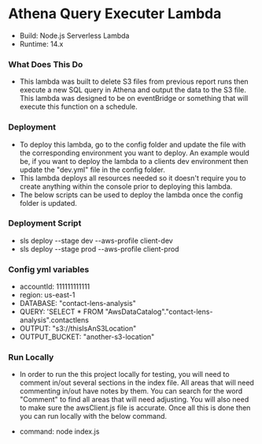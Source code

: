 

# Athena Query Executer Lambda
- Build: Node.js Serverless Lambda
- Runtime: 14.x

### What Does This Do
- This lambda was built to delete S3 files from previous report runs then execute a new SQL query in Athena and output the data to the S3 file. This lambda was designed to be on eventBridge or something that will execute this function on a schedule.   

### Deployment
- To deploy this lambda, go to the config folder and update the file with the corresponding environment you want to deploy.  An example would be, if you want to deploy the lambda to a clients dev environment then update the "dev.yml" file in the config folder.  
- This lambda deploys all resources needed so it doesn't require you to create anything within the console prior to deploying this lambda.
- The below scripts can be used to deploy the lambda once the config folder is updated.  

### Deployment Script
- sls deploy --stage dev --aws-profile client-dev
- sls deploy --stage prod --aws-profile client-prod

### Config yml variables
- accountId: 111111111111
- region: us-east-1
- DATABASE: "contact-lens-analysis"
- QUERY: 'SELECT * FROM "AwsDataCatalog"."contact-lens-analysis".contactlens
- OUTPUT: "s3://thisIsAnS3Location"
- OUTPUT_BUCKET: "another-s3-location"

### Run Locally
- In order to run the this project locally for testing, you will need to comment in/out several sections in the index file.  All areas that will need commenting in/out have notes by them.  You can search for the word "Comment" to find all areas that will need adjusting.  You will also need to make sure the awsClient.js file is accurate.  Once all this is done then you can run locally with the below command.

- command: node index.js
